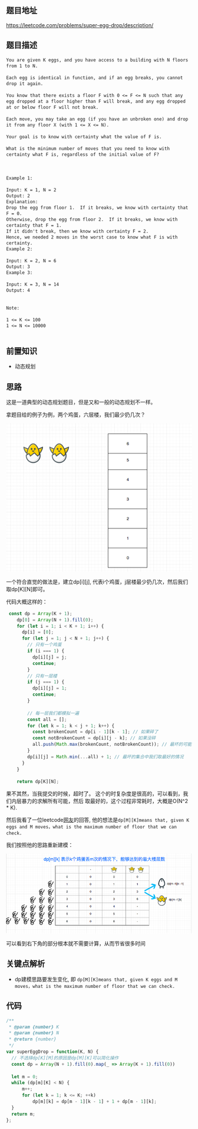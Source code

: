 
## 题目地址
https://leetcode.com/problems/super-egg-drop/description/

## 题目描述

```
You are given K eggs, and you have access to a building with N floors from 1 to N. 

Each egg is identical in function, and if an egg breaks, you cannot drop it again.

You know that there exists a floor F with 0 <= F <= N such that any egg dropped at a floor higher than F will break, and any egg dropped at or below floor F will not break.

Each move, you may take an egg (if you have an unbroken one) and drop it from any floor X (with 1 <= X <= N). 

Your goal is to know with certainty what the value of F is.

What is the minimum number of moves that you need to know with certainty what F is, regardless of the initial value of F?

 

Example 1:

Input: K = 1, N = 2
Output: 2
Explanation: 
Drop the egg from floor 1.  If it breaks, we know with certainty that F = 0.
Otherwise, drop the egg from floor 2.  If it breaks, we know with certainty that F = 1.
If it didn't break, then we know with certainty F = 2.
Hence, we needed 2 moves in the worst case to know what F is with certainty.
Example 2:

Input: K = 2, N = 6
Output: 3
Example 3:

Input: K = 3, N = 14
Output: 4
 

Note:

1 <= K <= 100
1 <= N <= 10000


```

## 前置知识

- 动态规划

## 思路

这是一道典型的动态规划题目，但是又和一般的动态规划不一样。

拿题目给的例子为例，两个鸡蛋，六层楼，我们最少扔几次？

![887.super-egg-drop-1](../assets/problems/887.super-egg-drop-1.png)

一个符合直觉的做法是，建立dp[i][j], 代表i个鸡蛋，j层楼最少扔几次，然后我们取dp[K][N]即可。

代码大概这样的：

```js
 const dp = Array(K + 1);
    dp[0] = Array(N + 1).fill(0);
    for (let i = 1; i < K + 1; i++) {
      dp[i] = [0];
      for (let j = 1; j < N + 1; j++) {
        // 只有一个鸡蛋
        if (i === 1) {
          dp[i][j] = j;
          continue;
        }
        // 只有一层楼
        if (j === 1) {
          dp[i][j] = 1;
          continue;
        }

        // 每一层我们都模拟一遍
        const all = [];
        for (let k = 1; k < j + 1; k++) {
          const brokenCount = dp[i - 1][k - 1]; // 如果碎了
          const notBrokenCount = dp[i][j - k]; // 如果没碎
          all.push(Math.max(brokenCount, notBrokenCount)); // 最坏的可能
        }
        dp[i][j] = Math.min(...all) + 1; // 最坏的集合中我们取最好的情况
      }
    }

    return dp[K][N];
```

果不其然，当我提交的时候，超时了。 这个的时复杂度是很高的，可以看到，我们内层暴力的求解所有可能，然后
取最好的，这个过程非常耗时，大概是O(N^2 * K).

然后我看了一位leetcode[网友](https://leetcode.com/lee215/)的回答,
他的想法是`dp[M][K]means that, given K eggs and M moves，what is the maximum number of floor that we can check.`

我们按照他的思路重新建模：

![887.super-egg-drop-2](../assets/problems/887.super-egg-drop-2.png)

可以看到右下角的部分根本就不需要计算，从而节省很多时间
## 关键点解析

- dp建模思路要发生变化, 即
`dp[M][K]means that, given K eggs and M moves，what is the maximum number of floor that we can check.`


## 代码


```js
/**
 * @param {number} K
 * @param {number} N
 * @return {number}
 */
var superEggDrop = function(K, N) {
  // 不选择dp[K][M]的原因是dp[M][K]可以简化操作
  const dp = Array(N + 1).fill(0).map(_ => Array(K + 1).fill(0))
  
  let m = 0;
  while (dp[m][K] < N) {
      m++;
      for (let k = 1; k <= K; ++k)
          dp[m][k] = dp[m - 1][k - 1] + 1 + dp[m - 1][k];
  }
  return m;
};
```
